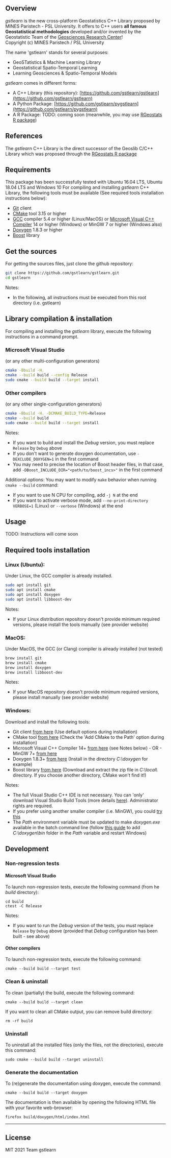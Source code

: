 ## Overview
*gstlearn* is the new cross-platform Geostatistics C++ Library proposed by MINES Paristech - PSL University. It offers to C++ users **all famous Geostatistical methodologies** developed and/or invented by the Geostatistic Team of the [Geosciences Research Center](https://www.geosciences.minesparis.psl.eu/)!<br/>
Copyright (c) MINES Paristech / PSL University

The name 'gstlearn' stands for several purposes:
  * GeoSTatistics & Machine Learning Library
  * Geostatistical Spatio-Temporal Learning
  * Learning Geosciences & Spatio-Temporal Models

*gstlearn* comes in different forms:
  * A C++ Library (this repository): [https://github.com/gstlearn/gstlearn](https://github.com/gstlearn/gstlearn)
  * A Python Package: [https://github.com/gstlearn/pygstlearn](https://github.com/gstlearn/pygstlearn)
  * A R Package: TODO: coming soon (meanwhile, you may use [RGeostats R package](http://cg.ensmp.fr/rgeostats))

## References
The *gstlearn* C++ Library is the direct successor of the Geoslib C/C++ Library which was proposed through the [RGeostats R package](http://cg.ensmp.fr/rgeostats)

## Requirements
This package has been successfully tested with Ubuntu 16.04 LTS, Ubuntu 18.04 LTS and Windows 10
For compiling and installing *gstlearn* C++ Library, the following tools must be available (See required tools installation instructions below):
  * [Git](https://git-scm.com/downloads) client
  * [CMake](https://cmake.org/download) tool 3.15 or higher
  * [GCC](https://gcc.gnu.org) compiler 5.4 or higher (Linux/MacOS) or [Microsoft Visual C++ Compiler](https://visualstudio.microsoft.com/visual-cpp-build-tools) 14 or higher (Windows) or MinGW 7 or higher (Windows also)
  * [Doxygen](https://www.doxygen.nl/download.html) 1.8.3 or higher
  * [Boost](https://www.boost.org/users/download) library
  
## Get the sources
For getting the sources files, just clone the github repository:

```sh
git clone https://github.com/gstlearn/gstlearn.git
cd gstlearn
```

Notes:
  * In the following, all instructions must be executed from this root directory (i.e. gstlearn)
  
## Library compilation & installation
For compiling and installing the *gstlearn* library, execute the following instructions in a command prompt.

### Microsoft Visual Studio
(or any other multi-configuration generators)

```sh
cmake -Bbuild -H.
cmake --build build --config Release
sudo cmake --build build --target install
```

### Other compilers
(or any other single-configuration generators)

```sh
cmake -Bbuild -H. -DCMAKE_BUILD_TYPE=Release
cmake --build build
sudo cmake --build build --target install
```

Notes:
  * If you want to build and install the *Debug* version, you must replace `Release` by `Debug` above
  * If you don't want to generate doxygen documentation, use `-DEXCLUDE_DOXYGEN=1` in the first command
  * You may need to precise the location of Boost header files, in that case, add `-DBoost_INCLUDE_DIR="<path/to/boost_incs>"` in the first command

Additional options:
You may want to modify `make` behavior when running `cmake --build` command:
  * If you want to use N CPU for compiling, add `-j N` at the end
  * If you want to activate verbose mode, add `--no-print-directory VERBOSE=1` (Linux) or `--verbose` (Windows) at the end

## Usage
TODO: Instructions will come soon

## Required tools installation

### Linux (Ubuntu):
Under Linux, the GCC compiler is already installed.

```sh
sudo apt install git
sudo apt install cmake
sudo apt install doxygen
sudo apt install libboost-dev
```

Notes:
  * If your Linux distribution repository doesn't provide minimum required versions, please install the tools manually (see provider website)

### MacOS:
Under MacOS, the GCC (or Clang) compiler is already installed (not tested)

```sh
brew install git
brew install cmake
brew install doxygen
brew install libboost-dev
```

Notes:
  * If your MacOS repository doesn't provide minimum required versions, please install manually (see provider website)
  
### Windows:
Download and install the following tools:
  * Git client [from here](https://gitforwindows.org) (Use default options during installation)
  * CMake tool [from here](https://cmake.org/download) (Check the 'Add CMake to the Path' option during installation)
  * Microsoft Visual C++ Compiler 14+ [from here](https://visualstudio.microsoft.com/visual-cpp-build-tools) (see Notes below) - OR - MinGW 7+ [from here](https://www.mingw-w64.org/downloads/)
  * Doxygen 1.8.3+ [from here](https://www.doxygen.nl/download.html) (Install in the directory *C:\\doxygen* for example)
  * Boost library [from here](https://www.boost.org/users/download) (Download and extract the zip file in *C:\\local\\* directory. If you choose another directory, CMake won't find it!)
    
Notes:
  * The full Visual Studio C++ IDE is not necessary. You can 'only' download Visual Studio Build Tools (more details [here](https://stackoverflow.com/a/44398715)). Administrator rights are required.
  * If you prefer using another smaller compiler (i.e. MinGW), you could [try this](https://wiki.python.org/moin/WindowsCompilers#GCC_-_MinGW-w64_.28x86.2C_x64.29)
  * The *Path* environment variable must be updated to make *doxygen.exe* available in the batch command line (follow [this guide](https://stackoverflow.com/questions/44272416/how-to-add-a-folder-to-path-environment-variable-in-windows-10-with-screensho) to add *C:\\doxygen\\bin* folder in the *Path* variable and restart Windows)

## Development
### Non-regression tests
#### Microsoft Visual Studio
To launch non-regression tests, execute the following command (from he *build* directory):

```
cd build
ctest -C Release
```
Notes:
  * If you want to run the *Debug* version of the tests, you must replace `Release` by `Debug` above (provided that *Debug* configuration has been built - see above)
  
#### Other compilers
To launch non-regression tests, execute the following command:

```
cmake --build build --target test
```

### Clean & uninstall
To clean (partially) the build, execute the following command:

```
cmake --build build --target clean
```
If you want to clean all CMake output, you can remove build directory:

```
rm -rf build
```

### Uninstall
To uninstall all the installed files (only the files, not the directories), execute this command:

```
sudo cmake --build build --target uninstall
```

### Generate the documentation
To (re)generate the documentation using doxygen, execute the command:

```
cmake --build build --target doxygen
```

The documentation is then available by opening the following HTML file with your favorite web-browser:

```
firefox build/doxygen/html/index.html
```

***

## License
MIT
2021 Team gstlearn
